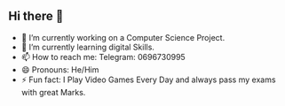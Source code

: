 ## Hi there 👋


- 🔭 I’m currently working on a Computer Science Project.
- 🌱 I’m currently learning digital Skills.
- 📫 How to reach me: Telegram: 0696730995
- 😄 Pronouns: He/Him
- ⚡ Fun fact: I Play Video Games Every Day and always pass my exams with great Marks.
  
